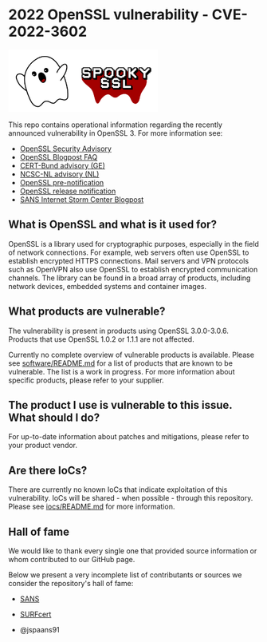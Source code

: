 # 2022 OpenSSL vulnerability - CVE-2022-3602

<img src="spooky.png" alt="Spooky SSL" width="300">

This repo contains operational information regarding the recently announced vulnerability in OpenSSL 3. For more information see:

- [OpenSSL Security Advisory](https://www.openssl.org/news/secadv/20221101.txt)
- [OpenSSL Blogpost FAQ](https://www.openssl.org/blog/blog/2022/11/01/email-address-overflows/)
- [CERT-Bund advisory (GE)](https://www.bsi.bund.de/SharedDocs/Cybersicherheitswarnungen/DE/2022/2022-267005-1032.html)
- [NCSC-NL advisory (NL)](https://www.ncsc.nl/actueel/advisory?id=NCSC-2022-0685)
- [OpenSSL pre-notification](https://mta.openssl.org/pipermail/openssl-announce/2022-October/000238.html)
- [OpenSSL release notification](https://mta.openssl.org/pipermail/openssl-announce/2022-November/000241.html)
- [SANS Internet Storm Center Blogpost](https://isc.sans.edu/forums/diary/Critical+OpenSSL+30+Update+Released+Patches+CVE20223786+CVE20223602/29208)


## What is OpenSSL and what is it used for?
OpenSSL is a library used for cryptographic purposes, especially in the field of network connections. For example, web servers often use OpenSSL to establish encrypted HTTPS connections. Mail servers and VPN protocols such as OpenVPN also use OpenSSL to establish encrypted communication channels. The library can be found in a broad array of products, including network devices, embedded systems and container images.

## What products are vulnerable?
The vulnerability is present in products using OpenSSL 3.0.0-3.0.6. Products that use OpenSSL 1.0.2 or 1.1.1 are not affected.

Currently no complete overview of vulnerable products is available. Please see [software/README.md](software/README.md) for a list of products that are known to be vulnerable. The list is a work in progress. For more information about specific products, please refer to your supplier.

## The product I use is vulnerable to this issue. What should I do?
For up-to-date information about patches and mitigations, please refer to your product vendor.

## Are there IoCs?
There are currently no known IoCs that indicate exploitation of this vulnerability. IoCs will be shared - when possible - through this repository. Please see [iocs/README.md](iocs/README.md) for more information.

## Hall of fame

We would like to thank every single one that provided source information or whom contributed to our GitHub page.

Below we present a very incomplete list of contributants or sources we consider the repository's hall of fame:

* [SANS](https://isc.sans.edu/diary/Upcoming+Critical+OpenSSL+Vulnerability+What+will+be+Affected/29192/)
* [SURFcert](https://wiki.surfnet.nl/pages/viewpage.action?pageId=11063492)

* @jspaans91
